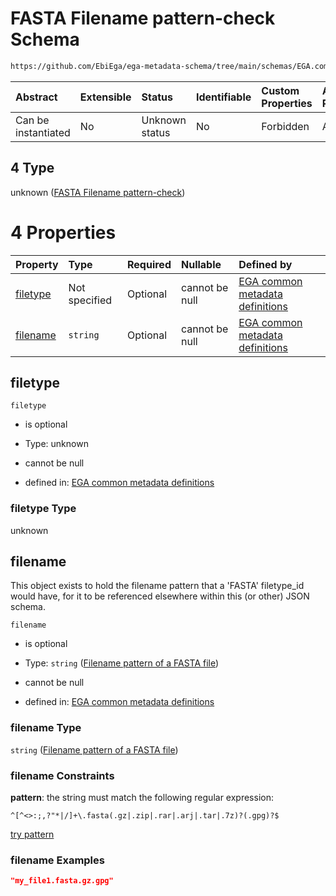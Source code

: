 # FASTA Filename pattern-check Schema

```txt
https://github.com/EbiEga/ega-metadata-schema/tree/main/schemas/EGA.common-definitions.json#/definitions/filename-filetype-pattern-check/anyOf/4
```



| Abstract            | Extensible | Status         | Identifiable | Custom Properties | Additional Properties | Access Restrictions | Defined In                                                                                |
| :------------------ | :--------- | :------------- | :----------- | :---------------- | :-------------------- | :------------------ | :---------------------------------------------------------------------------------------- |
| Can be instantiated | No         | Unknown status | No           | Forbidden         | Allowed               | none                | [EGA.common-definitions.json*](../out/EGA.common-definitions.json "open original schema") |

## 4 Type

unknown ([FASTA Filename pattern-check](ega-2-definitions-check-filetype-checks-based-on-its-filename-anyof-fasta-filename-pattern-check.md))

# 4 Properties

| Property              | Type          | Required | Nullable       | Defined by                                                                                                                                                                                                                                                                                                                                                |
| :-------------------- | :------------ | :------- | :------------- | :-------------------------------------------------------------------------------------------------------------------------------------------------------------------------------------------------------------------------------------------------------------------------------------------------------------------------------------------------------- |
| [filetype](#filetype) | Not specified | Optional | cannot be null | [EGA common metadata definitions](ega-2-definitions-check-filetype-checks-based-on-its-filename-anyof-fasta-filename-pattern-check-properties-filetype.md "https://github.com/EbiEga/ega-metadata-schema/tree/main/schemas/EGA.common-definitions.json#/definitions/filename-filetype-pattern-check/anyOf/4/properties/filetype")                         |
| [filename](#filename) | `string`      | Optional | cannot be null | [EGA common metadata definitions](ega-2-definitions-check-filetype-checks-based-on-its-filename-anyof-fasta-filename-pattern-check-properties-filename-pattern-of-a-fasta-file.md "https://github.com/EbiEga/ega-metadata-schema/tree/main/schemas/EGA.common-definitions.json#/definitions/filename-filetype-pattern-check/anyOf/4/properties/filename") |

## filetype



`filetype`

*   is optional

*   Type: unknown

*   cannot be null

*   defined in: [EGA common metadata definitions](ega-2-definitions-check-filetype-checks-based-on-its-filename-anyof-fasta-filename-pattern-check-properties-filetype.md "https://github.com/EbiEga/ega-metadata-schema/tree/main/schemas/EGA.common-definitions.json#/definitions/filename-filetype-pattern-check/anyOf/4/properties/filetype")

### filetype Type

unknown

## filename

This object exists to hold the filename pattern that a 'FASTA' filetype_id would have, for it to be referenced elsewhere within this (or other) JSON schema.

`filename`

*   is optional

*   Type: `string` ([Filename pattern of a FASTA file](ega-2-definitions-check-filetype-checks-based-on-its-filename-anyof-fasta-filename-pattern-check-properties-filename-pattern-of-a-fasta-file.md))

*   cannot be null

*   defined in: [EGA common metadata definitions](ega-2-definitions-check-filetype-checks-based-on-its-filename-anyof-fasta-filename-pattern-check-properties-filename-pattern-of-a-fasta-file.md "https://github.com/EbiEga/ega-metadata-schema/tree/main/schemas/EGA.common-definitions.json#/definitions/filename-filetype-pattern-check/anyOf/4/properties/filename")

### filename Type

`string` ([Filename pattern of a FASTA file](ega-2-definitions-check-filetype-checks-based-on-its-filename-anyof-fasta-filename-pattern-check-properties-filename-pattern-of-a-fasta-file.md))

### filename Constraints

**pattern**: the string must match the following regular expression: 

```regexp
^[^<>:;,?"*|/]+\.fasta(.gz|.zip|.rar|.arj|.tar|.7z)?(.gpg)?$
```

[try pattern](https://regexr.com/?expression=%5E%5B%5E%3C%3E%3A%3B%2C%3F%22\*%7C%2F%5D%2B%5C.fasta\(.gz%7C.zip%7C.rar%7C.arj%7C.tar%7C.7z\)%3F\(.gpg\)%3F%24 "try regular expression with regexr.com")

### filename Examples

```json
"my_file1.fasta.gz.gpg"
```
